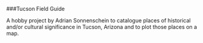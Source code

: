 ###Tucson Field Guide

A hobby project by Adrian Sonnenschein to catalogue places of historical and/or
cultural significance in Tucson, Arizona and to plot those places on a map.
